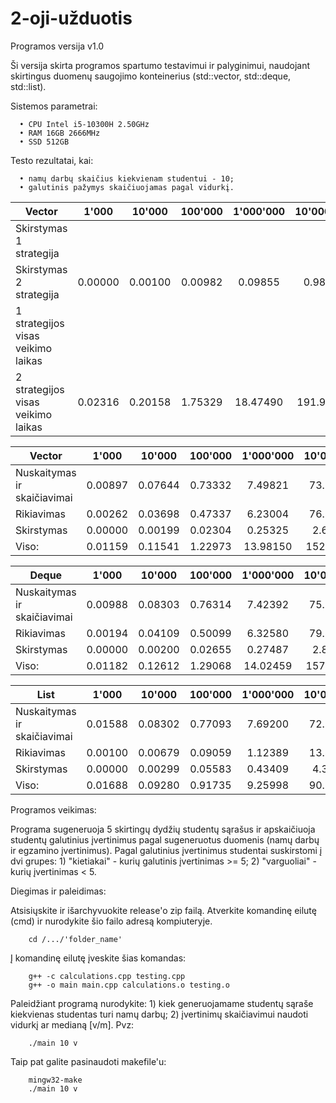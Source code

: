 # 2-oji-užduotis

Programos versija v1.0

Ši versija skirta programos spartumo testavimui ir palyginimui, naudojant skirtingus duomenų saugojimo konteinerius (std::vector, std::deque, std::list).

Sistemos parametrai:

      • CPU Intel i5-10300H 2.50GHz
      • RAM 16GB 2666MHz
      • SSD 512GB

Testo rezultatai, kai:

      • namų darbų skaičius kiekvienam studentui - 10;
      • galutinis pažymys skaičiuojamas pagal vidurkį.

| Vector                             | 1'000   | 10'000  | 100'000 | 1'000'000 | 10'000'000 |
| ---------------------------------- | :---:   | :---:   | :---:   | :---:     | :---:      |
| Skirstymas 1 strategija            |
| Skirstymas 2 strategija            | 0.00000 | 0.00100 | 0.00982 | 0.09855   | 0.98102    |
| 1 strategijos visas veikimo laikas |
| 2 strategijos visas veikimo laikas | 0.02316 | 0.20158 | 1.75329 | 18.47490  | 191.93179  |

| Vector                      | 1'000   | 10'000  | 100'000 | 1'000'000 | 10'000'000 |
| --------------------------- | :---:   | :---:   | :---:   | :---:     | :---:      |
| Nuskaitymas ir skaičiavimai | 0.00897 | 0.07644 | 0.73332 | 7.49821   | 73.51260   |
| Rikiavimas                  | 0.00262 | 0.03698 | 0.47337 | 6.23004   | 76.34202   |
| Skirstymas                  | 0.00000 | 0.00199 | 0.02304 | 0.25325   | 2.62937    |
| Viso:                       | 0.01159 | 0.11541 | 1.22973 | 13.98150  | 152.48399  |

| Deque                       | 1'000   | 10'000  | 100'000 | 1'000'000 | 10'000'000 |
| --------------------------- | :---:   | :---:   | :---:   | :---:     | :---:      |
| Nuskaitymas ir skaičiavimai | 0.00988 | 0.08303 | 0.76314 | 7.42392   | 75.20338   |
| Rikiavimas                  | 0.00194 | 0.04109 | 0.50099 | 6.32580   | 79.82032   |
| Skirstymas                  | 0.00000 | 0.00200 | 0.02655 | 0.27487   | 2.85571    |
| Viso:                       | 0.01182 | 0.12612 | 1.29068 | 14.02459  | 157.87941  |

| List                        | 1'000   | 10'000  | 100'000 | 1'000'000 | 10'000'000 |
| --------------------------- | :---:   | :---:   | :---:   | :---:     | :---:      |
| Nuskaitymas ir skaičiavimai | 0.01588 | 0.08302 | 0.77093 | 7.69200   | 72.21972   |
| Rikiavimas                  | 0.00100 | 0.00679 | 0.09059 | 1.12389   | 13.82365   |
| Skirstymas                  | 0.00000 | 0.00299 | 0.05583 | 0.43409   | 4.30531    |
| Viso:                       | 0.01688 | 0.09280 | 0.91735 | 9.25998   | 90.34868   |

Programos veikimas:

Programa sugeneruoja 5 skirtingų dydžių studentų sąrašus ir apskaičiuoja studentų galutinius
įvertinimus pagal sugeneruotus duomenis (namų darbų ir egzamino įvertinimus).
Pagal galutinius įvertinimus studentai suskirstomi į dvi grupes:
      1) "kietiakai" - kurių galutinis įvertinimas >= 5;
      2) "varguoliai" - kurių įvertinimas < 5.

Diegimas ir paleidimas:

   Atsisiųskite ir išarchyvuokite release'o zip failą.
   Atverkite komandinę eilutę (cmd) ir nurodykite šio failo adresą kompiuteryje.

        cd /.../'folder_name'

   Į komandinę eilutę įveskite šias komandas:

        g++ -c calculations.cpp testing.cpp
        g++ -o main main.cpp calculations.o testing.o
        
   Paleidžiant programą nurodykite:
      1) kiek generuojamame studentų sąraše kiekvienas studentas turi namų darbų;
      2) įvertinimų skaičiavimui naudoti vidurkį ar medianą [v/m].
   Pvz:
   
        ./main 10 v
        
   Taip pat galite pasinaudoti makefile'u:
      
        mingw32-make
        ./main 10 v

